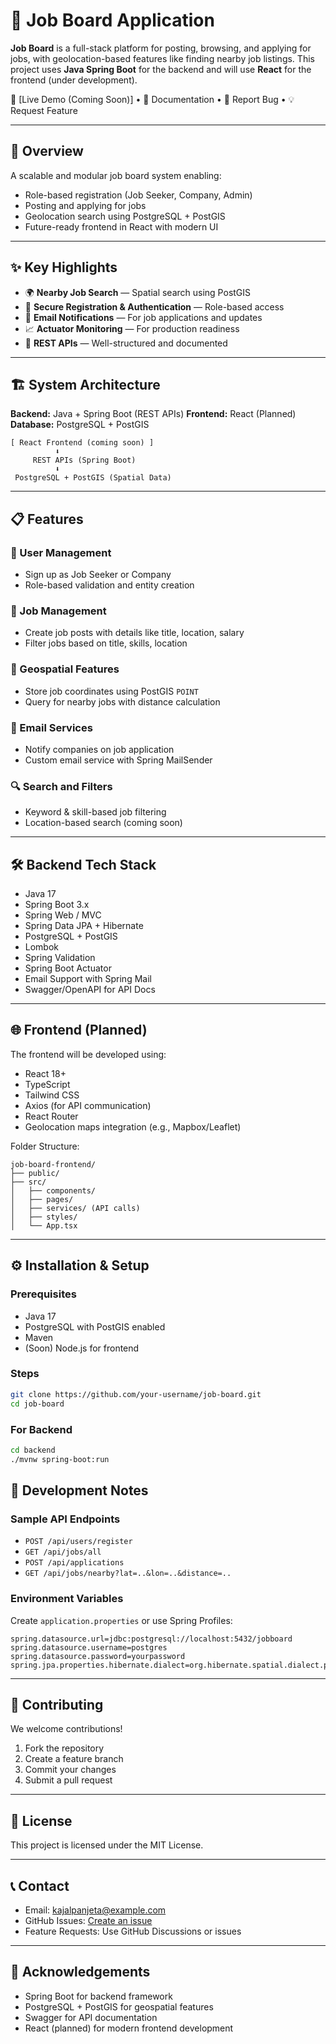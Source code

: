 # 💼 Job Board Application

**Job Board** is a full-stack platform for posting, browsing, and applying for jobs, with geolocation-based features like finding nearby job listings. This project uses **Java Spring Boot** for the backend and will use **React** for the frontend (under development).

🚀 \[Live Demo (Coming Soon)] • 📖 Documentation • 🐛 Report Bug • 💡 Request Feature

---

## 🌟 Overview

A scalable and modular job board system enabling:

* Role-based registration (Job Seeker, Company, Admin)
* Posting and applying for jobs
* Geolocation search using PostgreSQL + PostGIS
* Future-ready frontend in React with modern UI

---

## ✨ Key Highlights

* 🌍 **Nearby Job Search** — Spatial search using PostGIS
* 🔐 **Secure Registration & Authentication** — Role-based access
* 📨 **Email Notifications** — For job applications and updates
* 📈 **Actuator Monitoring** — For production readiness
* 🧪 **REST APIs** — Well-structured and documented

---

## 🏗️ System Architecture

**Backend:** Java + Spring Boot (REST APIs)
**Frontend:** React (Planned)
**Database:** PostgreSQL + PostGIS

```
[ React Frontend (coming soon) ]
          ⬇
     REST APIs (Spring Boot)
          ⬇
 PostgreSQL + PostGIS (Spatial Data)
```

---

## 📋 Features

### 👥 User Management

* Sign up as Job Seeker or Company
* Role-based validation and entity creation

### 📝 Job Management

* Create job posts with details like title, location, salary
* Filter jobs based on title, skills, location

### 📍 Geospatial Features

* Store job coordinates using PostGIS `POINT`
* Query for nearby jobs with distance calculation

### 📧 Email Services

* Notify companies on job application
* Custom email service with Spring MailSender

### 🔍 Search and Filters

* Keyword & skill-based job filtering
* Location-based search (coming soon)

---

## 🛠 Backend Tech Stack

* Java 17
* Spring Boot 3.x
* Spring Web / MVC
* Spring Data JPA + Hibernate
* PostgreSQL + PostGIS
* Lombok
* Spring Validation
* Spring Boot Actuator
* Email Support with Spring Mail
* Swagger/OpenAPI for API Docs

---

## 🌐 Frontend (Planned)

The frontend will be developed using:

* React 18+
* TypeScript
* Tailwind CSS
* Axios (for API communication)
* React Router
* Geolocation maps integration (e.g., Mapbox/Leaflet)

Folder Structure:

```
job-board-frontend/
├── public/
├── src/
│   ├── components/
│   ├── pages/
│   ├── services/ (API calls)
│   ├── styles/
│   └── App.tsx
```

---

## ⚙️ Installation & Setup

### Prerequisites

* Java 17
* PostgreSQL with PostGIS enabled
* Maven
* (Soon) Node.js for frontend

### Steps

```bash
git clone https://github.com/your-username/job-board.git
cd job-board
```

### For Backend

```bash
cd backend
./mvnw spring-boot:run
```
## 🧪 Development Notes

### Sample API Endpoints

* `POST /api/users/register`
* `GET /api/jobs/all`
* `POST /api/applications`
* `GET /api/jobs/nearby?lat=..&lon=..&distance=..`

### Environment Variables

Create `application.properties` or use Spring Profiles:

```properties
spring.datasource.url=jdbc:postgresql://localhost:5432/jobboard
spring.datasource.username=postgres
spring.datasource.password=yourpassword
spring.jpa.properties.hibernate.dialect=org.hibernate.spatial.dialect.postgis.PostgisDialect
```

---

## 🤝 Contributing

We welcome contributions!

1. Fork the repository
2. Create a feature branch
3. Commit your changes
4. Submit a pull request

---

## 📜 License

This project is licensed under the MIT License.

---

## 📞 Contact

* Email: [kajalpanjeta@example.com](mailto:kajalpanjeta@gmail.com)
* GitHub Issues: [Create an issue](https://github.com/kajalpanjeta/job-board/issues)
* Feature Requests: Use GitHub Discussions or issues

---

## 🙏 Acknowledgements

* Spring Boot for backend framework
* PostgreSQL + PostGIS for geospatial features
* Swagger for API documentation
* React (planned) for modern frontend development

